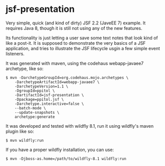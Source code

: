jsf-presentation
================

Very simple, quick (and kind of dirty) JSF 2.2 (JaveEE 7) example.
It requires Java 8, though it is still not using any of the new features.

Its functionality is just letting a user save some text notes that look kind of like a post-it.
It is supposed to demonstrate the very basics of a JSF application, and tries to illustrate the JSF lifecycle usgin a few simple event listeners.

It was generated with maven, using the codehaus webapp-javaee7 archetype, like so:

```shell
$ mvn -DarchetypeGroupId=org.codehaus.mojo.archetypes \
    -DarchetypeArtifactId=webapp-javaee7 \
    -DarchetypeVersion=1.1 \
    -DgroupId=ppitol \
    -DartifactId=jsf-presentation \
    -Dpackage=ppitol.jsf \
    -Darchetype.interactive=false \
    --batch-mode \
    --update-snapshots \
    archetype:generate
```

It was developed and tested with wildfly 8.1, run it using wildfly's maven plugin like so:

```shell
$ mvn wildfly:run
```

If you have a proper wildfly installation, you can use:

```shell
$ mvn -Djboss-as.home=/path/to/wildfly-8.1 wildfly:run
```

